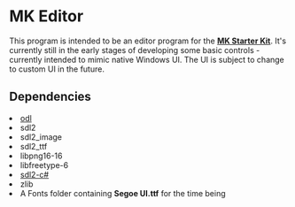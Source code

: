 <h1>MK Editor</h1>

This program is intended to be an editor program for the <a href="https://github.com/Marin-MK/MK-Starter-Kit"><b>MK Starter Kit</b></a>. It's currently still in the early stages of developing some basic controls - currently intended to mimic native Windows UI. The UI is subject to change to custom UI in the future.

<h2>Dependencies</h2>

<li><a href="https://github.com/Marin-MK/odl">odl</a></li>
<li>sdl2</li>
<li>sdl2_image</li>
<li>sdl2_ttf</li>
<li>libpng16-16</li>
<li>libfreetype-6</li>
<li><a href="https://github.com/flibitijibibo/SDL2-CS">sdl2-c#</a></li>
<li>zlib</li>
<li>A Fonts folder containing <b>Segoe UI.ttf</b> for the time being</li>

